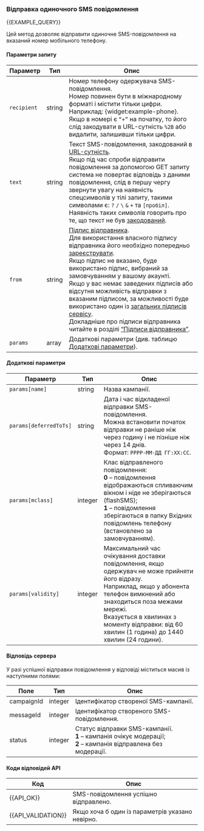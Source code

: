 ### Відправка одиночного SMS повідомлення
{{EXAMPLE_QUERY}}

Цей метод дозволяє відправити одиночне SMS-повідомлення на вказаний номер мобільного телефону.

#### Параметри запиту

 Параметр   | Тип    | Опис  
------------|--------|-----------
`recipient` | string | Номер телефону одержувача SMS-повідомлення.<br>Номер повинен бути в міжнародному форматі і містити тільки цифри.<br>Наприклад: {widget:example-phone}.<br>Якщо в номері є `“+”` на початку, то його слід закодувати в URL-сутність `%2B` або видалити, залишивши тільки цифри.
`text`      | string | Текст SMS-повідомлення, закодований в [URL-сутність](/help/api-docs/other#urlencode).<br>Якщо під час спроби відправити повідомлення за допомогою GET запиту система не повертає відповідь з даними повідомлення, слід в першу чергу звернути увагу на наявність спецсимволів у тілі запиту, такими символами є: `?` `/` `\` `&` `+` та `[пробіл]`.<br>Наявність таких символів говорить про те, що текст не був [закодований](/help/api-docs/other#urlencode).
`from`      | string | [Підпис відправника](/help/api-docs/other#glossary-sender-id).<br>Для використання власного підпису відправника його необхідно попередньо [зареєструвати](/help/sender-id/sender-id).<br>Якщо підпис не вказано, буде використано підпис, вибраний за замовчуванням у вашому акаунті.<br>Якщо у вас немає заведених підписів або відсутня можливість відправки з вказаним підписом, за можливості буде використано один із [загальних підписів сервісу](/help/api-docs/other#glossary-shared-senderid).<br>Докладніше про підписи відправника читайте в розділі [“Підписи відправника”](/help/api-docs/other#glossary-sender-id).
`params`    | array  | Додаткові параметри (див. таблицю [Додаткові параметри](#send-sms-message-params)).


#### <span data-anchor="send-sms-message-params">Додаткові параметри</span>

Параметр               | Тип     | Опис
-----------------------|---------|-------------
`params[name]`         | string  | Назва кампанії.
`params[deferredToTs]` | string  | Дата і час відкладеної відправки SMS-повідомлення.<br>Можна встановити початок відправки не раніше ніж через годину і не пізніше ніж через 14 днів.<br>Формат: `РРРР-ММ-ДД ГГ:ХХ:СС`.
`params[mclass]`       | integer | Клас відправленого повідомлення:<br>**0** – повідомлення відображаються спливаючим вікном і ніде не зберігаються (flashSMS);<br>**1** – повідомлення зберігаються в папку Вхідних повідомлень телефону (встановлено за замовчуванням).
`params[validity]`     | integer | Максимальний час очікування доставки повідомлення, якщо одержувач не може прийняти його відразу.<br>Наприклад, якщо у абонента телефон вимкнений або знаходиться поза межами мережі.<br>Вказується в хвилинах з моменту відправки: від 60 хвилин (1 година) до 1440 хвилин (24 години).

#### Відповідь сервера
У разі успішної відправки повідомлення у відповіді міститься масив із наступними полями:

Поле               | Тип     | Опис
-------------------|---------|-------------
campaignId         | integer | Ідентифікатор створеної SMS-кампанії.
messageId          | integer | Ідентифікатор створеного SMS-повідомлення.
status             | integer | Статус відправки SMS-кампанії.<br>**1** – кампанія очікує модерації;<br>**2** – кампанія відправлена без модерації.

#### Коди відповідей API

Код | Опис
----|----
{{API_OK}}         | SMS-повідомлення успішно відправлено.
{{API_VALIDATION}} | Якщо хоча б один із параметрів указано невірно.
